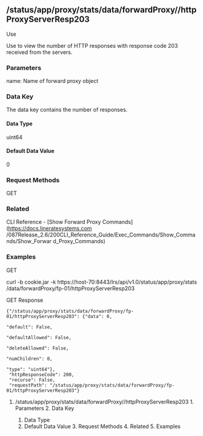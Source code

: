## /status/app/proxy/stats/data/forwardProxy/<name>/httpProxyServerResp203

Use

Use to view the number of HTTP responses with response code 203 received from
the servers.

### Parameters

name: Name of forward proxy object

### Data Key

The data key contains the number of responses.

#### Data Type

uint64

#### Default Data Value

0

### Request Methods

GET

### Related

CLI Reference - [Show Forward Proxy Commands](https://docs.lineratesystems.com
/087Release_2.6/200CLI_Reference_Guide/Exec_Commands/Show_Commands/Show_Forwar
d_Proxy_Commands)

### Examples

GET

curl -b cookie.jar -k https://host-70:8443/lrs/api/v1.0/status/app/proxy/stats
/data/forwardProxy/fp-01/httpProxyServerResp203

GET Response

    
    {"/status/app/proxy/stats/data/forwardProxy/fp-01/httpProxyServerResp203": {"data": 0,
                                                                                 "default": False,
                                                                                 "defaultAllowed": False,
                                                                                 "deleteAllowed": False,
                                                                                 "numChildren": 0,
                                                                                 "type": "uint64"},
     "httpResponseCode": 200,
     "recurse": False,
     "requestPath": "/status/app/proxy/stats/data/forwardProxy/fp-01/httpProxyServerResp203"}
    

  1. /status/app/proxy/stats/data/forwardProxy/<name>/httpProxyServerResp203
    1. Parameters
    2. Data Key
      1. Data Type
      2. Default Data Value
    3. Request Methods
    4. Related
    5. Examples

